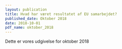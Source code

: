 ```yaml
---
layout: publication
title: Hvad har været resultatet af EU samarbejdet?
published_date: Oktober 2018
date: 2018-10-01
pdf_name: oktober_2018
---
```


Dette er vores udgivelse for oktober 2018
